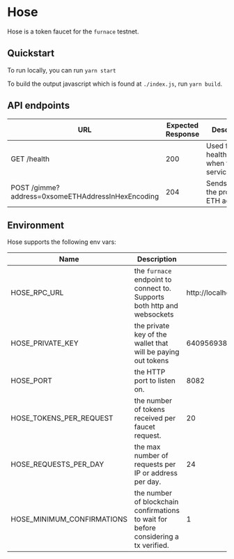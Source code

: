 # Hose

Hose is a token faucet for the `furnace` testnet.

## Quickstart

To run locally, you can run `yarn start`

To build the output javascript which is found at `./index.js`, run `yarn build`.

## API endpoints

| URL                                               | Expected Response | Description                                    |
|---------------------------------------------------|-------------------|------------------------------------------------|
| GET /health                                       | 200               | Used for healthchecking when the service is up |
| POST /gimme?address=0xsomeETHAddressInHexEncoding | 204               | Sends ether to the provided ETH address        |

## Environment

Hose supports the following env vars:

| Name                       | Description                                                                          | Default                                                          | 
|----------------------------|--------------------------------------------------------------------------------------|------------------------------------------------------------------|
| HOSE_RPC_URL               | the `furnace` endpoint to connect to. Supports both http and websockets              | http://localhost:8545                                            |
| HOSE_PRIVATE_KEY           | the private key of the wallet that will be paying out tokens                         | 640956938a00da1be5f1335d0e3a6dba6f57d832b10fd6b0278b980c43087662 |
| HOSE_PORT                  | the HTTP port to listen on.                                                          | 8082                                                             |
| HOSE_TOKENS_PER_REQUEST    | the number of tokens received per faucet request.                                    | 20                                                               |
| HOSE_REQUESTS_PER_DAY      | the max number of requests per IP or address per day.                                | 24                                                               |
| HOSE_MINIMUM_CONFIRMATIONS | the number of blockchain confirmations to wait for before considering a tx verified. | 1                                                                |


